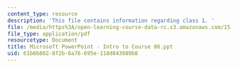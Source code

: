 ```yaml
---
content_type: resource
description: 'This file contains information regarding class 1. '
file: /media/https%3A/open-learning-course-data-rc.s3.amazonaws.com/15-783j-product-design-and-development-spring-2006/61b6b8028f2b6a76695e118d843089b8_clas1_int_crse_6.pdf
file_type: application/pdf
resourcetype: Document
title: Microsoft PowerPoint - Intro to Course 06.ppt
uid: 61b6b802-8f2b-6a76-695e-118d843089b8
---
```

